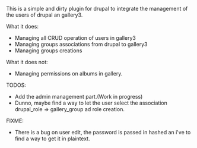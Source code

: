 This is a simple and dirty plugin for drupal to integrate the management of the users of drupal an gallery3.


What it does:
- Managing all CRUD operation of users in gallery3
- Managing groups associations from drupal to gallery3
- Managing groups creations

What it does not:
- Managing permissions on albums in gallery.


TODOS:
- Add the admin management part.(Work in progress)
- Dunno, maybe find a way to let the user select the association drupal_role => gallery_group ad role creation.

FIXME:
- There is a bug on user edit, the password is passed in hashed an i've to find a way to get it in plaintext.
